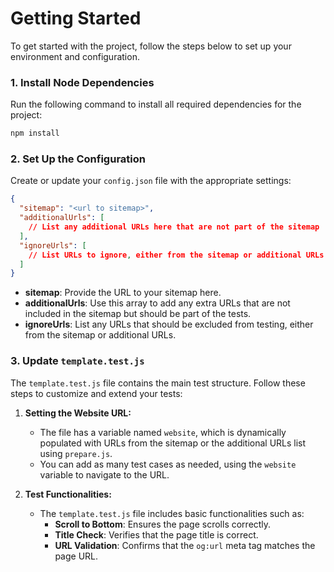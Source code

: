 # Getting Started

To get started with the project, follow the steps below to set up your environment and configuration.

### 1. Install Node Dependencies

Run the following command to install all required dependencies for the project:

```bash
npm install
```

### 2. Set Up the Configuration

Create or update your `config.json` file with the appropriate settings:

```json
{
  "sitemap": "<url to sitemap>",
  "additionalUrls": [
    // List any additional URLs here that are not part of the sitemap
  ],
  "ignoreUrls": [
    // List URLs to ignore, either from the sitemap or additional URLs
  ]
}
```

- **sitemap**: Provide the URL to your sitemap here.
- **additionalUrls**: Use this array to add any extra URLs that are not included in the sitemap but should be part of the tests.
- **ignoreUrls**: List any URLs that should be excluded from testing, either from the sitemap or additional URLs.

### 3. Update `template.test.js`

The `template.test.js` file contains the main test structure. Follow these steps to customize and extend your tests:

1. **Setting the Website URL:**
   - The file has a variable named `website`, which is dynamically populated with URLs from the sitemap or the additional URLs list using `prepare.js`.
   - You can add as many test cases as needed, using the `website` variable to navigate to the URL.

2. **Test Functionalities:**
   - The `template.test.js` file includes basic functionalities such as:
     - **Scroll to Bottom**: Ensures the page scrolls correctly.
     - **Title Check**: Verifies that the page title is correct.
     - **URL Validation**: Confirms that the `og:url` meta tag matches the page URL.
